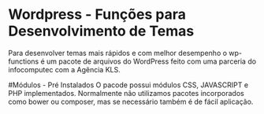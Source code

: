 # Wordpress - Funções para Desenvolvimento de Temas
Para desenvolver temas mais rápidos e com melhor desempenho o wp-functions é um pacote de arquivos do WordPress feito com uma parceria do infocomputec com a Agência KLS.

#Módulos - Pré Instalados
O pacode possui módulos CSS, JAVASCRIPT e PHP implementados.
Normalmente não utilizamos pacotes incorporados como bower ou composer, mas se necessário também é de fácil aplicação.
